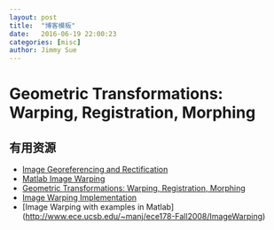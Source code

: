 ```yaml
---
layout: post
title:  "博客模板"
date:   2016-06-19 22:00:23
categories: [misc]
author: Jimmy Sue
---
```


# Geometric Transformations: Warping, Registration, Morphing

## 有用资源

- [Image Georeferencing and Rectification ](http://rslab.uc.edu/liu/courses/g661/rectification.pdf)
- [Matlab Image Warping](http://web.mit.edu/emeyers/www/warping/warp.html)
- [Geometric Transformations: Warping, Registration, Morphing](http://eeweb.poly.edu/~yao/EL5123/lecture12_ImageWarping.pdf)
- [Image Warping Implementation](https://www.cs.princeton.edu/courses/archive/fall00/cs426/lectures/warp/sld026.htm)
- [Image Warping with examples in Matlab] (http://www.ece.ucsb.edu/~manj/ece178-Fall2008/ImageWarping)